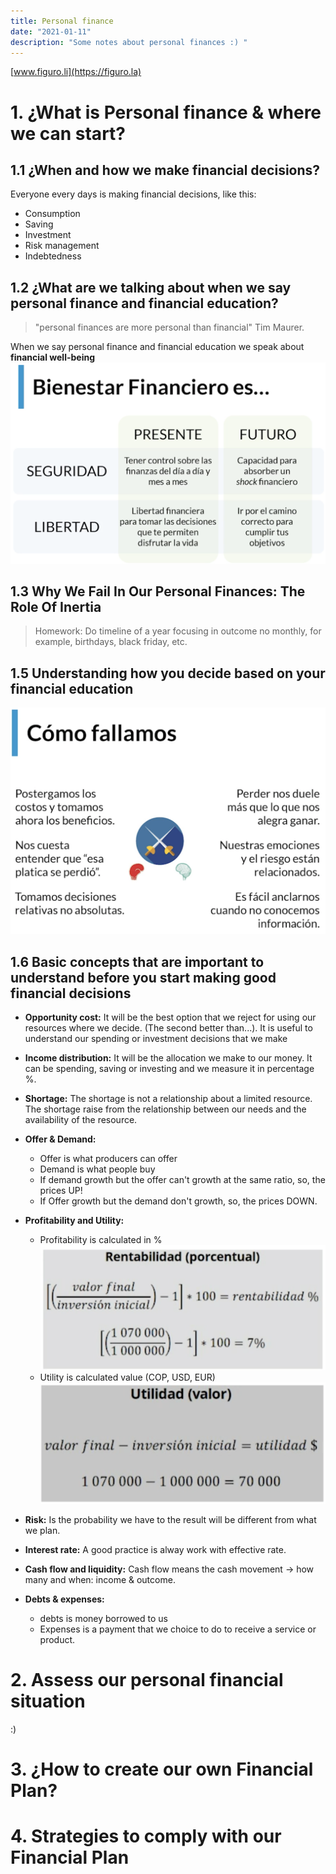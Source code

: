 ```yaml
---
title: Personal finance
date: "2021-01-11" 
description: "Some notes about personal finances :) "
---
```

<!-- date: año-mes-día -->

[www.figuro.li](https://figuro.la)
# 1. ¿What is Personal finance & where we can start?

## 1.1 ¿When and how we make financial decisions?
Everyone every days is making financial decisions, like this:
- Consumption
- Saving
- Investment
- Risk management
- Indebtedness

## 1.2 ¿What are we talking about when we say personal finance and financial education?
> "personal finances are more personal than financial" Tim Maurer.

When we say personal finance and financial education we speak about **financial well-being**
![Financial well-being](./screenshots/bienestar-financiero.png)


## 1.3 Why We Fail In Our Personal Finances: The Role Of Inertia
> Homework: Do timeline of a year focusing in outcome no monthly, for example, birthdays, black friday, etc. 

## 1.5 Understanding how you decide based on your financial education
![Financial well-being](./screenshots/como-fallamos.png)

## 1.6 Basic concepts that are important to understand before you start making good financial decisions

- **Opportunity cost:** It will be the best option that we reject for using our resources where we decide. (The second better than...). It is useful to understand our spending or investment decisions that we make
- **Income distribution:** It will be the allocation we make to our money. It can be spending, saving or investing and we measure it in percentage %.
- **Shortage:**  The shortage is not a relationship about a limited resource. The shortage raise from the relationship between our needs and the availability of the resource.
- **Offer & Demand:** 
  - Offer is what producers can offer
  - Demand is what people buy
  - If demand growth but the offer can't growth at the same ratio, so, the prices UP!
  - If Offer growth but the demand don't growth, so, the prices DOWN.
- **Profitability and Utility:** 
  - Profitability is calculated in %
![Financial well-being](./screenshots/profitability.png)
  - Utility is calculated value (COP, USD, EUR)
![Financial well-being](./screenshots/utility.png)
- **Risk:** Is the probability we have to the result will be different from what we plan.

- **Interest rate:** A good practice is alway work with effective rate.
- **Cash flow and liquidity:** Cash flow means the cash movement -> how many and when: income & outcome.
- **Debts & expenses:**
  - debts is money borrowed to us
  - Expenses is a payment that we choice to do to receive a service or product.

# 2. Assess our personal financial situation

:)



# 3. ¿How to create our own Financial Plan?
# 4. Strategies to comply with our Financial Plan